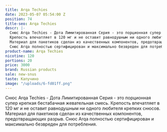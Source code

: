 ```yaml
---
title: Arqa Techies
date: 2023-05-07 05:54:00 Z
position: 74
title-seo: Arqa Techies
descr: |-
  Снюс Arqa Techies - Дота Лимитированная Серия - это порционная супер крепкая бестабачная жевательная смесь.
  Крепость впечатляет в 120 мг и не оставит равнодушным ни одного любителя крепких снюсов.
  Материал для пакетиков сделан из качественных компонентов, предотвращающих разрыв.
  Снюс Arqa полностью сертифицирован и максимально безвреден для потребления.
product-name: Arqa Techies
nicotine: 120
portions: 20
price: 3000
brand: Russian products
sale: new-snus
taste: Капучино
image: "/uploads/6-fd01ff.png"
---
```


Снюс Arqa Techies - Дота Лимитированная Серия - это порционная супер крепкая бестабачная жевательная смесь.
Крепость впечатляет в 120 мг и не оставит равнодушным ни одного любителя крепких снюсов.
Материал для пакетиков сделан из качественных компонентов, предотвращающих разрыв.
Снюс Arqa полностью сертифицирован и максимально безвреден для потребления.
